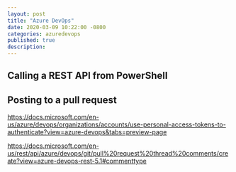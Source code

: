 ```yaml
---
layout: post
title: "Azure DevOps"
date: 2020-03-09 10:22:00 -0800
categories: azuredevops
published: true
description:
---
```


## Calling a REST API from PowerShell

## Posting to a pull request
https://docs.microsoft.com/en-us/azure/devops/organizations/accounts/use-personal-access-tokens-to-authenticate?view=azure-devops&tabs=preview-page

https://docs.microsoft.com/en-us/rest/api/azure/devops/git/pull%20request%20thread%20comments/create?view=azure-devops-rest-5.1#commenttype
